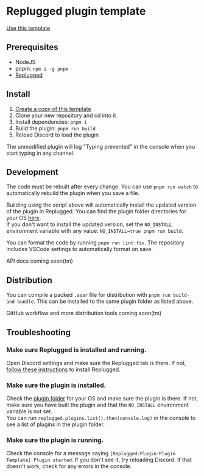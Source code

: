 # Replugged plugin template

[Use this template](https://github.com/replugged-org/plugin-template/generate)

## Prerequisites

-   NodeJS
-   pnpm: `npm i -g pnpm`
-   [Replugged](https://github.com/replugged-org/replugged#installation)

## Install

1. [Create a copy of this template](https://github.com/replugged-org/plugin-template/generate)
2. Clone your new repository and cd into it
3. Install dependencies: `pnpm i`
4. Build the plugin: `pnpm run build`
5. Reload Discord to load the plugin

The unmodified plugin will log "Typing prevented" in the console when you start typing in any channel.

## Development

The code must be rebuilt after every change. You can use `pnpm run watch` to automatically rebuild the plugin when you save a file.

Building using the script above will automatically install the updated version of the plugin in Replugged. You can find the plugin folder directories for your OS [here](https://github.com/replugged-org/replugged#installing-plugins-and-themes).  
If you don't want to install the updated version, set the `NO_INSTALL` environment variable with any value: `NO_INSTALL=true pnpm run build`.

You can format the code by running `pnpm run lint:fix`. The repository includes VSCode settings to automatically format on save.

API docs coming soon(tm)

## Distribution

You can compile a packed `.asar` file for distribution with `pnpm run build-and-bundle`. This can be installed to the same plugin folder as listed above.

GitHub workflow and more distribution tools coming soon(tm)

## Troubleshooting

### Make sure Replugged is installed and running.

Open Discord settings and make sure the Replugged tab is there. If not, [follow these instructions](https://github.com/replugged-org/replugged#installation) to install Replugged.

### Make sure the plugin is installed.

Check the [plugin folder](https://github.com/replugged-org/replugged#installing-plugins-and-themes) for your OS and make sure the plugin is there. If not, make sure you have built the plugin and that the `NO_INSTALL` environment variable is not set.  
You can run `replugged.plugins.list().then(console.log)` in the console to see a list of plugins in the plugin folder.

### Make sure the plugin is running.

Check the console for a message saying `[Replugged:Plugin:Plugin Template] Plugin started`. If you don't see it, try reloading Discord. If that doesn't work, check for any errors in the console.
